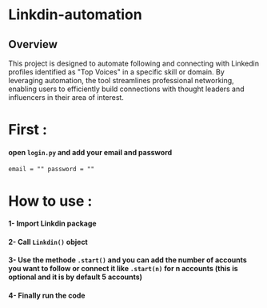 # Linkdin-automation
## Overview

This project is designed to automate following and connecting with Linkedin profiles identified as "Top Voices" in a specific skill or domain. By leveraging automation, the tool streamlines professional networking, enabling users to efficiently build connections with thought leaders and influencers in their area of interest.

# First : 
#### open `login.py` and add your email and password
`
email = ""
password = ""
`

# How to use : 
#### 1- Import Linkdin package
#### 2- Call `Linkdin()` object
#### 3- Use the methode `.start()` and you can add the number of accounts you want to follow or connect it like `.start(n)` for n accounts (this is optional and it is by default 5 accounts)
#### 4- Finally run the code
